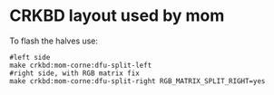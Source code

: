 # CRKBD layout used by mom

To flash the halves use:

```
#left side
make crkbd:mom-corne:dfu-split-left
#right side, with RGB matrix fix
make crkbd:mom-corne:dfu-split-right RGB_MATRIX_SPLIT_RIGHT=yes
```
